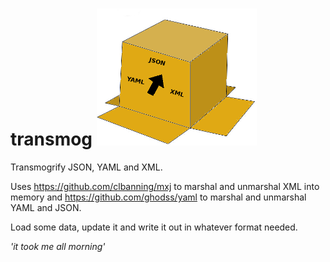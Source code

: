  # transmog ![alt text](transmog.png "Logo")

Transmogrify JSON, YAML and XML.

Uses <https://github.com/clbanning/mxj> to marshal and unmarshal XML into memory and <https://github.com/ghodss/yaml> to marshal and unmarshal YAML and JSON.

Load some data, update it and write it out in whatever format needed.

_'it took me all morning'_